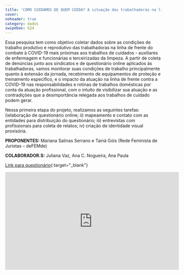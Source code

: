 ```yaml
---
title: 'COMO CUIDAMOS DE QUEM CUIDA? A situação das trabalhadoras na linha de frente do combate à Covid-19 na cidade de São Paulo'
cover: 
noheader: true
category: dados
swipebox: G24
---
```

  
Essa pesquisa tem como objetivo coletar dados sobre as condições de trabalho produtivo e reprodutivo das trabalhadoras na linha de frente do combate à COVID-19 mais próximas aos trabalhos de cuidados - auxiliares de enfermagem e funcionárias e terceirizadas da limpeza. A partir de coleta de denúncias junto aos sindicatos e de questionário online aplicados às trabalhadoras, vamos monitorar suas condições de trabalho principalmente quanto à extensão da jornada, recebimento de
equipamentos de proteção e treinamento específico, e o impacto da atuação na linha de frente contra a COVID-19 nas responsabilidades e rotinas de trabalhos domésticas por conta da atuação profissional, com o intuito de visibilizar sua atuação e as contradições que a desimportância relegada aos trabalhos de cuidado podem gerar.
  
Nessa primeira etapa do projeto, realizamos as seguintes tarefas: 
i)elaboração de questionário online; 
ii) mapeamento e contato com as
entidades para distribuição do questionário; 
iii) entrevistas com profissionais para coleta de relatos; 
iv) criação de identidade visual provisória. 
  
**PROPONENTES:**
Mariana Salinas Serrano e Tainã Góis (Rede Feminista de Juristas – deFEMde)
  
**COLABORADOR.S:** Juliana Vaz, Ana C. Nogueira, Ana Paula 
  

[Link para questionário](https://www.questionpro.com/t/AQcXSZhN1n){:target="_blank"}

<div class="video-wrapper video-wrapper-16x9">
<iframe width="560" height="315" src="https://www.youtube.com/embed/8GlSCG3M7lA" frameborder="0" allow="accelerometer; autoplay; encrypted-media; gyroscope; picture-in-picture" allowfullscreen></iframe>
</div>
